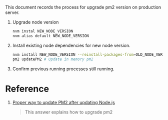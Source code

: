 This document records the process for upgrade pm2 version on production server.


1. Upgrade node version

    ``` bash
    nvm instal NEW_NODE_VERSION
    nvm alias default NEW_NODE_VERSION
    ```


2. Install existing node dependencies for new node version.

    ``` bash
    nvm install NEW_NODE_VERSION --reinstall-packages-from=OLD_NODE_VERSION
    pm2 updatePM2 # Update in memory pm2
    ```

3. Confirm previous running processes still running.



# Reference

1. [Proper way to update PM2 after updating Node.js](https://stackoverflow.com/questions/26205065/proper-way-to-update-pm2-after-updating-node-js#answer-46071879)

   > This answer explains how to upgrade pm2
